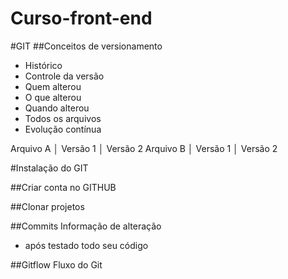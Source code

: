 # Curso-front-end
#GIT
##Conceitos de versionamento
- Histórico
- Controle da versão
- Quem alterou
- O que alterou
- Quando alterou
- Todos os arquivos
- Evolução contínua

Arquivo A   │   Versão 1   │   Versão 2
Arquivo B   │   Versão 1   │   Versão 2

#Instalação do GIT

##Criar conta no GITHUB

##Clonar projetos

##Commits
Informação de alteração
- após testado todo seu código

##Gitflow
Fluxo do Git
